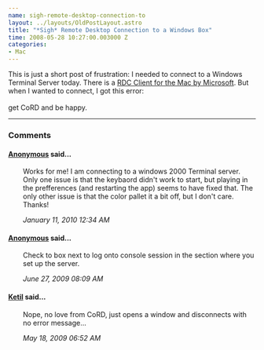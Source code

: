 ```yaml
--- 
name: sigh-remote-desktop-connection-to
layout: ../layouts/OldPostLayout.astro
title: "*Sigh* Remote Desktop Connection to a Windows Box"
time: 2008-05-28 10:27:00.003000 Z
categories: 
- Mac
---
```

This is just a short post of frustration: I needed to connect to a Windows Terminal Server today. There is a <a href="http://www.microsoft.com/mac/downloads.mspx">RDC Client for the Mac by Microsoft</a>. But when I wanted to connect, I got this error:<br /><br />get CoRD</a> and be happy.
<br/><hr/><h3>Comments</h3>
<div class="swcomment"><h4><a href="">Anonymous</a> said...</h4>
<p style="margin-left: 30px">Works for me! I am connecting to a windows 2000 Terminal server. Only one issue is that the keybaord didn&#39;t work to start, but playing in the prefferences (and restarting the app) seems to have fixed that. The only other issue is that the color pallet it a bit off, but I don&#39;t care. Thanks!</p>
<em class="swlightgray" style="margin-left: 30px">January 11, 2010 12:34 AM</em></div>
<div class="swcomment"><h4><a href="">Anonymous</a> said...</h4>
<p style="margin-left: 30px">Check to box next to log onto console session in the section where you set up the server.</p>
<em class="swlightgray" style="margin-left: 30px">June 27, 2009 08:09 AM</em></div>
<div class="swcomment"><h4><a href="http://www.blogger.com/profile/15026391882934721518">Ketil</a> said...</h4>
<p style="margin-left: 30px">Nope, no love from CoRD, just opens a window and disconnects with no error message...</p>
<em class="swlightgray" style="margin-left: 30px">May 18, 2009 06:52 AM</em></div>
